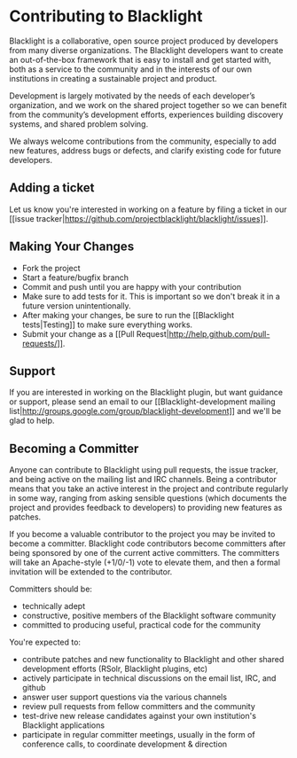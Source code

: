# Contributing to Blacklight

Blacklight is a collaborative, open source project produced by developers from many diverse  organizations. The Blacklight developers want to create an out-of-the-box framework that is easy to install and get started with, both as a service to the community and in the interests of our own institutions in creating a sustainable project and product.

Development is largely motivated by the needs of each developer’s organization, and we work on the shared project together so we can benefit from the community’s development efforts, experiences building discovery systems, and shared problem solving.

We always welcome contributions from the community, especially to add new features, address bugs or defects, and clarify existing code for future developers.

## Adding a ticket
Let us know you're interested in working on a feature by filing a ticket in our [[issue tracker|https://github.com/projectblacklight/blacklight/issues]].

## Making Your Changes

* Fork the project
* Start a feature/bugfix branch
* Commit and push until you are happy with your contribution
* Make sure to add tests for it. This is important so we don't break it in a future version unintentionally.
* After making your changes, be sure to run the [[Blacklight tests|Testing]] to make sure everything works.
* Submit your change as a [[Pull Request|http://help.github.com/pull-requests/]].

## Support
If you are interested in working on the Blacklight plugin, but want guidance or support, please send an email to our [[Blacklight-development mailing list|http://groups.google.com/group/blacklight-development]] and we'll be glad to help.

## Becoming a Committer

Anyone can contribute to Blacklight using pull requests, the issue tracker, and being active on the mailing list and IRC channels. Being a contributor means that you take an active interest in the project and contribute regularly in some way, ranging from asking sensible questions (which documents the project and provides feedback to developers) to providing new features as patches.

If you become a valuable contributor to the project you may be invited to become a committer.  Blacklight code contributors become committers after being sponsored by one of the current active committers.  The committers will take an Apache-style (+1/0/-1) vote to elevate them, and then a formal invitation will be extended to the contributor.

Committers should be:

- technically adept
- constructive, positive members of the Blacklight software community
- committed to producing useful, practical code for the community

You're expected to:

- contribute patches and new functionality to Blacklight and other shared development efforts (RSolr, Blacklight plugins, etc)
- actively participate in technical discussions on the email list, IRC, and github
- answer user support questions via the various channels
- review pull requests from fellow committers and the community
- test-drive new release candidates against your own institution's Blacklight applications
- participate in regular committer meetings, usually in the form of conference calls, to coordinate development & direction
